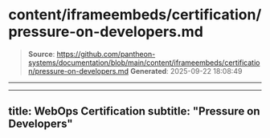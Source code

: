# content/iframeembeds/certification/pressure-on-developers.md

> **Source**: https://github.com/pantheon-systems/documentation/blob/main/content/iframeembeds/certification/pressure-on-developers.md
> **Generated**: 2025-09-22 18:08:49

---

---
title: WebOps Certification
subtitle: "Pressure on Developers"
---

<Partial file="certification-guide/pressure-on-developers.md" />
